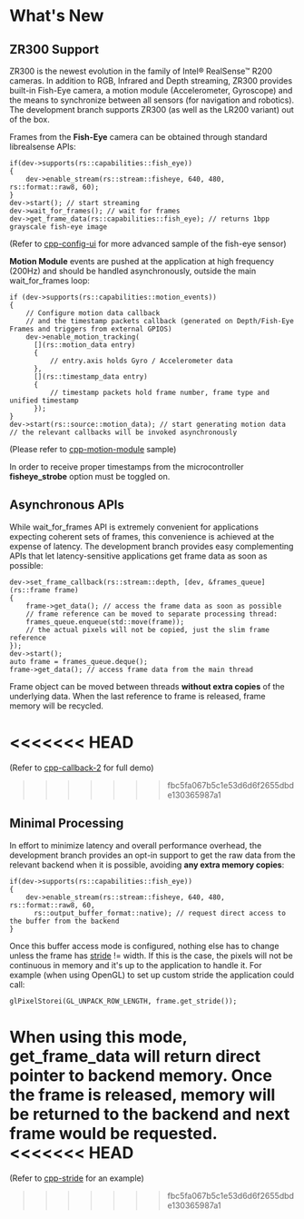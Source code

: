 # What's New

## ZR300 Support

ZR300 is the newest evolution in the family of Intel® RealSense™ R200 cameras. In addition to RGB, Infrared and Depth streaming, ZR300 provides built-in Fish-Eye camera, a motion module (Accelerometer, Gyroscope) and the means to synchronize between all sensors (for navigation and robotics).
The development branch supports ZR300 (as well as the LR200 variant) out of the box.

Frames from the **Fish-Eye** camera can be obtained through standard librealsense APIs:

    if(dev->supports(rs::capabilities::fish_eye))
    {
        dev->enable_stream(rs::stream::fisheye, 640, 480, rs::format::raw8, 60);
    }
    dev->start(); // start streaming
    dev->wait_for_frames(); // wait for frames
    dev->get_frame_data(rs::capabilities::fish_eye); // returns 1bpp grayscale fish-eye image

(Refer to [cpp-config-ui](./../examples/cpp-config-ui.cpp) for more advanced sample of the fish-eye sensor)

**Motion Module** events are pushed at the application at high frequency (200Hz) and should be handled asynchronously, outside the main wait_for_frames loop:

    if (dev->supports(rs::capabilities::motion_events))
    {
        // Configure motion data callback
        // and the timestamp packets callback (generated on Depth/Fish-Eye Frames and triggers from external GPIOS)
        dev->enable_motion_tracking(
          [](rs::motion_data entry)
          {
              // entry.axis holds Gyro / Accelerometer data
          },
          [](rs::timestamp_data entry)
          {
              // timestamp packets hold frame number, frame type and unified timestamp
          });
    }
    dev->start(rs::source::motion_data); // start generating motion data
    // the relevant callbacks will be invoked asynchronously
(Please refer to [cpp-motion-module](./../examples/cpp-motion-module.cpp) sample)

In order to receive proper timestamps from the microcontroller **fisheye_strobe** option must be toggled on.

## Asynchronous APIs

While wait_for_frames API is extremely convenient for applications expecting coherent sets of frames, this convenience is achieved at the expense of latency. The development branch provides easy complementing APIs that let latency-sensitive applications get frame data as soon as possible:

    dev->set_frame_callback(rs::stream::depth, [dev, &frames_queue](rs::frame frame)
    {
        frame->get_data(); // access the frame data as soon as possible
        // frame reference can be moved to separate processing thread:
        frames_queue.enqueue(std::move(frame));
        // the actual pixels will not be copied, just the slim frame reference
    });
    dev->start();
    auto frame = frames_queue.deque();
    frame->get_data(); // access frame data from the main thread

Frame object can be moved between threads **without extra copies** of the underlying data. When the last reference to frame is released, frame memory will be recycled.

<<<<<<< HEAD
=======
(Refer to [cpp-callback-2](./../examples/cpp-callback-2.cpp) for full demo)

>>>>>>> fbc5fa067b5c1e53d6d6f2655dbde130365987a1
## Minimal Processing

In effort to minimize latency and overall performance overhead, the development branch provides an opt-in support to get the raw data from the relevant backend when it is possible, avoiding **any extra memory copies**:

    if(dev->supports(rs::capabilities::fish_eye))
    {
        dev->enable_stream(rs::stream::fisheye, 640, 480, rs::format::raw8, 60,
          rs::output_buffer_format::native); // request direct access to the buffer from the backend
    }

Once this buffer access mode is configured, nothing else has to change unless the frame has  [stride](https://en.wikipedia.org/wiki/Stride_of_an_array) != width. If this is the case, the pixels will not be continuous in memory and it's up to the application to handle it. For example (when using OpenGL) to set up custom stride the application could call:

    glPixelStorei(GL_UNPACK_ROW_LENGTH, frame.get_stride());

When using this mode, get_frame_data will return direct pointer to backend memory. Once the frame is released, memory will be returned to the backend and next frame would be requested.
<<<<<<< HEAD
=======

(Refer to [cpp-stride](./../examples/cpp-stride.cpp) for an example)
>>>>>>> fbc5fa067b5c1e53d6d6f2655dbde130365987a1
